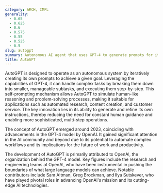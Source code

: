 ```yaml
---
category: ARCH, IMPL
generality:
  - 0.65
  - 0.625
  - 0.6
  - 0.575
  - 0.55
  - 0.525
  - 0.5
slug: autogpt
summary: Autonomous AI agent that uses GPT-4 to generate prompts for itself, enabling it to complete tasks with minimal human intervention.
title: AutoGPT
---
```


AutoGPT is designed to operate as an autonomous system by iteratively creating its own prompts to achieve a given goal. Leveraging the capabilities of GPT-4, it can handle complex tasks by breaking them down into smaller, manageable subtasks, and executing them step-by-step. This self-prompting mechanism allows AutoGPT to simulate human-like reasoning and problem-solving processes, making it suitable for applications such as automated research, content creation, and customer service. The key innovation lies in its ability to generate and refine its own instructions, thereby reducing the need for constant human guidance and enabling more sophisticated, multi-step operations.

The concept of AutoGPT emerged around 2023, coinciding with advancements in the GPT-4 model by OpenAI. It gained significant attention in the AI community and beyond due to its potential to automate complex workflows and its implications for the future of work and productivity.

The development of AutoGPT is primarily attributed to OpenAI, the organization behind the GPT-4 model. Key figures include the research and engineering teams at OpenAI, who have been instrumental in pushing the boundaries of what large language models can achieve. Notable contributors include Sam Altman, Greg Brockman, and Ilya Sutskever, who have played pivotal roles in advancing OpenAI's mission and its cutting-edge AI technologies.
